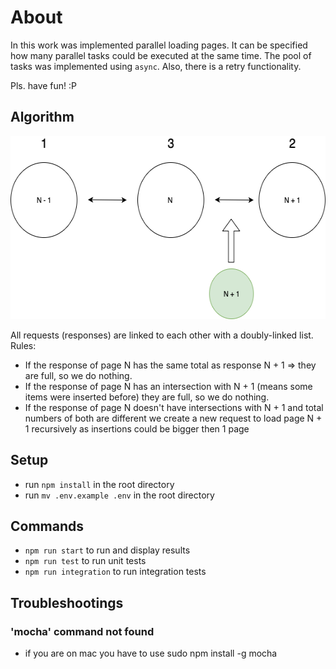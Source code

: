 # About
In this work was implemented parallel loading pages. It can be specified how many parallel tasks could be executed at the same time. The pool of tasks was implemented using `async`. Also, there is a retry functionality.

Pls. have fun! :P

## Algorithm
<p align="center">
  <img width="571" height="293" src="repo_images/algorithm.png">
</p> 

 All requests (responses) are linked to each other with a doubly-linked list.  
 Rules:
 - If the response of page N has the same total as response N + 1 => they are full, so we do nothing.
 - If the response of page N has an intersection with N + 1 (means some items were inserted before) they are full, so we do nothing.
 - If the response of page N doesn't have intersections with N + 1 and total numbers of both are different we create a new request to load page N + 1 recursively as insertions could be bigger then 1 page

## Setup
- run `npm install` in the root directory
- run `mv .env.example .env` in the root directory

## Commands
- `npm run start` to run and display results
- `npm run test` to run unit tests
- `npm run integration` to run integration tests

## Troubleshootings
### 'mocha' command not found
- if you are on mac you have to use sudo npm install -g mocha